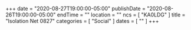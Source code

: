 +++
date = "2020-08-27T19:00:00-05:00"
publishDate = "2020-08-26T19:00:00-05:00"
endTime = ""
location = ""
ncs = [ "KA0LDG" ]
title = "Isolation Net 0827"
categories = [ "Social" ]
dates = [ "" ]
+++
